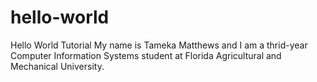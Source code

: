 # hello-world
Hello World Tutorial
My name is Tameka Matthews and I am a thrid-year Computer Information Systems student at Florida Agricultural and Mechanical University.
